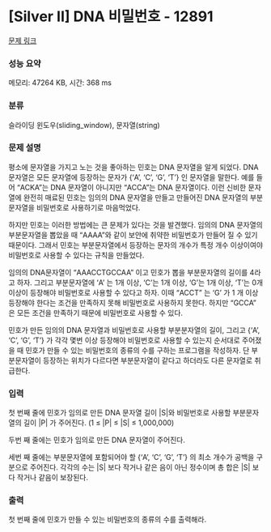 # [Silver II] DNA 비밀번호 - 12891 

[문제 링크](https://www.acmicpc.net/problem/12891) 

### 성능 요약

메모리: 47264 KB, 시간: 368 ms

### 분류

슬라이딩 윈도우(sliding_window), 문자열(string)

### 문제 설명

<p>평소에 문자열을 가지고 노는 것을 좋아하는 민호는 DNA 문자열을 알게 되었다. DNA 문자열은 모든 문자열에 등장하는 문자가 {‘A’, ‘C’, ‘G’, ‘T’} 인 문자열을 말한다. 예를 들어 “ACKA”는 DNA 문자열이 아니지만 “ACCA”는 DNA 문자열이다. 이런 신비한 문자열에 완전히 매료된 민호는 임의의 DNA 문자열을 만들고 만들어진 DNA 문자열의 부분문자열을 비밀번호로 사용하기로 마음먹었다.</p>

<p>하지만 민호는 이러한 방법에는 큰 문제가 있다는 것을 발견했다. 임의의 DNA 문자열의 부분문자열을 뽑았을 때 “AAAA”와 같이 보안에 취약한 비밀번호가 만들어 질 수 있기 때문이다. 그래서 민호는 부분문자열에서 등장하는 문자의 개수가 특정 개수 이상이여야 비밀번호로 사용할 수 있다는 규칙을 만들었다.</p>

<p>임의의 DNA문자열이 “AAACCTGCCAA” 이고 민호가 뽑을 부분문자열의 길이를 4라고 하자. 그리고 부분문자열에 ‘A’ 는 1개 이상, ‘C’는 1개 이상, ‘G’는 1개 이상, ‘T’는 0개 이상이 등장해야 비밀번호로 사용할 수 있다고 하자. 이때 “ACCT” 는 ‘G’ 가 1 개 이상 등장해야 한다는 조건을 만족하지 못해 비밀번호로 사용하지 못한다. 하지만 “GCCA” 은 모든 조건을 만족하기 때문에 비밀번호로 사용할 수 있다.</p>

<p>민호가 만든 임의의 DNA 문자열과 비밀번호로 사용할 부분분자열의 길이, 그리고 {‘A’, ‘C’, ‘G’, ‘T’} 가 각각 몇번 이상 등장해야 비밀번호로 사용할 수 있는지 순서대로 주어졌을 때 민호가 만들 수 있는 비밀번호의 종류의 수를 구하는 프로그램을 작성하자. 단 부분문자열이 등장하는 위치가 다르다면 부분문자열이 같다고 하더라도 다른 문자열로 취급한다.</p>

### 입력 

 <p>첫 번째 줄에 민호가 임의로 만든 DNA 문자열 길이 |S|와 비밀번호로 사용할 부분문자열의 길이 |P| 가 주어진다. (1 ≤ |P| ≤ |S| ≤ 1,000,000)</p>

<p>두번 째 줄에는 민호가 임의로 만든 DNA 문자열이 주어진다.</p>

<p>세번 째 줄에는 부분문자열에 포함되어야 할 {‘A’, ‘C’, ‘G’, ‘T’} 의 최소 개수가 공백을 구분으로 주어진다. 각각의 수는 |S| 보다 작거나 같은 음이 아닌 정수이며 총 합은 |S| 보다 작거나 같음이 보장된다.</p>

### 출력 

 <p>첫 번째 줄에 민호가 만들 수 있는 비밀번호의 종류의 수를 출력해라.</p>

